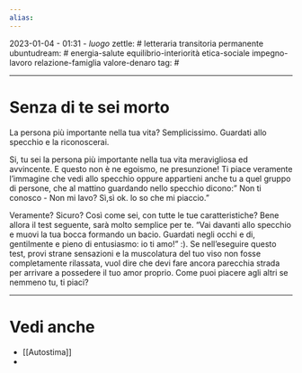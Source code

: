 ```yaml
---
alias: 
---
```

2023-01-04 - 01:31 - *luogo*
zettle: # letteraria transitoria permanente
ubuntudream: # energia-salute equilibrio-interiorità etica-sociale impegno-lavoro relazione-famiglia valore-denaro 
tag: #

---
# Senza di te sei morto
La persona più importante nella tua vita?
Semplicissimo. Guardati allo specchio e la riconoscerai.

Si, tu sei la persona più importante nella tua vita meravigliosa ed avvincente. E questo non è ne egoismo, ne presunzione! Ti piace veramente l’immagine che vedi allo specchio oppure appartieni anche tu a quel gruppo di persone, che al mattino guardando nello specchio dicono:” Non ti conosco - Non mi lavo? Sì,sì ok. lo so che mi piaccio.”

Veramente? Sicuro? Così come sei, con tutte le tue caratteristiche? Bene allora il test seguente, sarà molto semplice per te. “Vai davanti allo specchio e muovi la tua bocca formando un bacio. Guardati negli occhi e di, gentilmente e pieno di entusiasmo: io ti amo!” :). Se nell’eseguire questo test, provi strane sensazioni e la muscolatura del tuo viso non fosse completamente rilassata, vuol dire che devi fare ancora parecchia strada per arrivare a possedere il tuo amor proprio. Come puoi piacere agli altri se nemmeno tu, ti piaci?



---
# Vedi anche
- [[Autostima]]
- 

